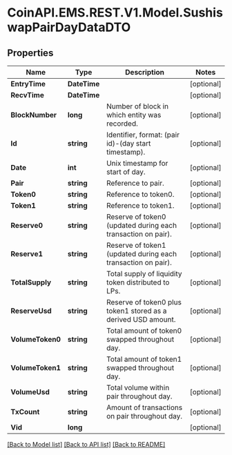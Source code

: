
# CoinAPI.EMS.REST.V1.Model.SushiswapPairDayDataDTO

## Properties

Name | Type | Description | Notes
------------ | ------------- | ------------- | -------------
**EntryTime** | **DateTime** |  | [optional] 
**RecvTime** | **DateTime** |  | [optional] 
**BlockNumber** | **long** | Number of block in which entity was recorded. | [optional] 
**Id** | **string** | Identifier, format: (pair id)-(day start timestamp). | [optional] 
**Date** | **int** | Unix timestamp for start of day. | [optional] 
**Pair** | **string** | Reference to pair. | [optional] 
**Token0** | **string** | Reference to token0. | [optional] 
**Token1** | **string** | Reference to token1. | [optional] 
**Reserve0** | **string** | Reserve of token0 (updated during each transaction on pair). | [optional] 
**Reserve1** | **string** | Reserve of token1 (updated during each transaction on pair). | [optional] 
**TotalSupply** | **string** | Total supply of liquidity token distributed to LPs. | [optional] 
**ReserveUsd** | **string** | Reserve of token0 plus token1 stored as a derived USD amount. | [optional] 
**VolumeToken0** | **string** | Total amount of token0 swapped throughout day. | [optional] 
**VolumeToken1** | **string** | Total amount of token1 swapped throughout day. | [optional] 
**VolumeUsd** | **string** | Total volume within pair throughout day. | [optional] 
**TxCount** | **string** | Amount of transactions on pair throughout day. | [optional] 
**Vid** | **long** |  | [optional] 

[[Back to Model list]](../README.md#documentation-for-models)
[[Back to API list]](../README.md#documentation-for-api-endpoints)
[[Back to README]](../README.md)


